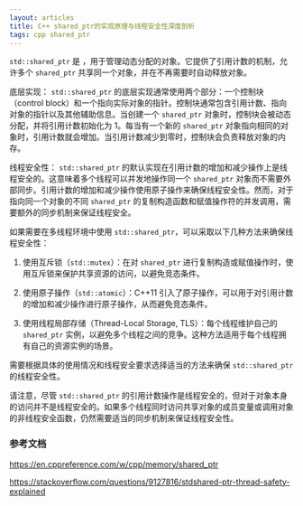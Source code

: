 ```yaml
---
layout: articles
title: C++ shared_ptr的实现原理与线程安全性深度剖析
tags: cpp shared_ptr
---
```


`std::shared_ptr` 是 ，用于管理动态分配的对象。它提供了引用计数的机制，允许多个 `shared_ptr` 共享同一个对象，并在不再需要时自动释放对象。

底层实现：
`std::shared_ptr` 的底层实现通常使用两个部分：一个控制块（control block）和一个指向实际对象的指针。控制块通常包含引用计数、指向对象的指针以及其他辅助信息。当创建一个 `shared_ptr` 对象时，控制块会被动态分配，并将引用计数初始化为 1。每当有一个新的 `shared_ptr` 对象指向相同的对象时，引用计数就会增加。当引用计数减少到零时，控制块会负责释放对象的内存。

线程安全性：
`std::shared_ptr` 的默认实现在引用计数的增加和减少操作上是线程安全的。这意味着多个线程可以并发地操作同一个 `shared_ptr` 对象而不需要外部同步。引用计数的增加和减少操作使用原子操作来确保线程安全性。然而，对于指向同一个对象的不同 `shared_ptr` 的复制构造函数和赋值操作符的并发调用，需要额外的同步机制来保证线程安全。

如果需要在多线程环境中使用 `std::shared_ptr`，可以采取以下几种方法来确保线程安全性：

1. 使用互斥锁（`std::mutex`）：在对 `shared_ptr` 进行复制构造或赋值操作时，使用互斥锁来保护共享资源的访问，以避免竞态条件。

2. 使用原子操作（`std::atomic`）：C++11 引入了原子操作，可以用于对引用计数的增加和减少操作进行原子操作，从而避免竞态条件。

3. 使用线程局部存储（Thread-Local Storage, TLS）：每个线程维护自己的 `shared_ptr` 实例，以避免多个线程之间的竞争。这种方法适用于每个线程拥有自己的资源实例的场景。

需要根据具体的使用情况和线程安全要求选择适当的方法来确保 `std::shared_ptr` 的线程安全性。

请注意，尽管 `std::shared_ptr` 的引用计数操作是线程安全的，但对于对象本身的访问并不是线程安全的。如果多个线程同时访问共享对象的成员变量或调用对象的非线程安全函数，仍然需要适当的同步机制来保证线程安全性。


### 参考文档

https://en.cppreference.com/w/cpp/memory/shared_ptr

https://stackoverflow.com/questions/9127816/stdshared-ptr-thread-safety-explained